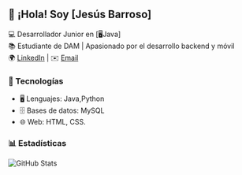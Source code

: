 ## 👋 ¡Hola! Soy [Jesús Barroso]  

💻 Desarrollador Junior en [🖥️Java]  
📚 Estudiante de DAM | Apasionado por el desarrollo backend y móvil  
🌍 [LinkedIn](https://www.linkedin.com/in/jesus-barroso-bonilla/) | ✉️ [Email](barrosobonillajesus@gmail.com)  

### 🚀 Tecnologías
- 🖥️ Lenguajes: Java,Python    
- 🗄️ Bases de datos: MySQL
- 🌐 Web: HTML, CSS.
### 📊 Estadísticas
![GitHub Stats](https://github-readme-stats.vercel.app/api?username=tuUsuario&show_icons=true&theme=dark)
